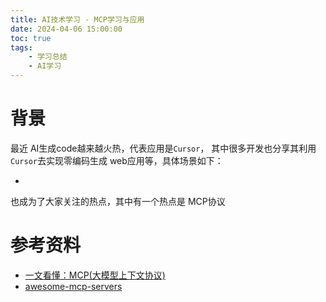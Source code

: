 ```yaml
---
title: AI技术学习 - MCP学习与应用
date: 2024-04-06 15:00:00
toc: true
tags:
    - 学习总结
    - AI学习
---
```


# 背景

最近 AI生成code越来越火热，代表应用是`Cursor`， 其中很多开发也分享其利用`Cursor`去实现零编码生成 web应用等，具体场景如下：

- 


也成为了大家关注的热点，其中有一个热点是 MCP协议


# 参考资料

- [一文看懂：MCP(大模型上下文协议)](https://zhuanlan.zhihu.com/p/27327515233)
- [awesome-mcp-servers](https://github.com/punkpeye/awesome-mcp-servers/blob/main/README-zh.md)